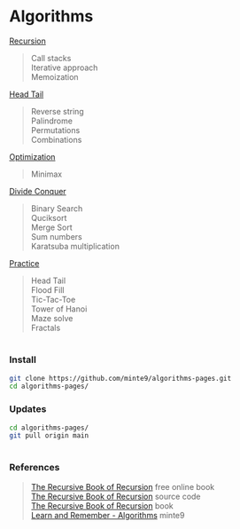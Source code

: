 # Algorithms

[Recursion](./main/recursion/)  
> Call stacks  
> Iterative approach  
> Memoization  

[Head Tail](./main/head-tail/)  
> Reverse string  
> Palindrome  
> Permutations  
> Combinations  
    
[Optimization](./main/optimization/minimax)  
> Minimax   

[Divide Conquer](./main/divide-conquer/)   
> Binary Search  
> Quciksort  
> Merge Sort  
> Sum numbers  
> Karatsuba multiplication  

[Practice](./practice/)  
> Head Tail  
> Flood Fill  
> Tic-Tac-Toe   
> Tower of Hanoi  
> Maze solve  
> Fractals  
</pre>

#

### Install

~~~sh
git clone https://github.com/minte9/algorithms-pages.git
cd algorithms-pages/
~~~

### Updates

~~~sh
cd algorithms-pages/
git pull origin main
~~~

#

### References
> [The Recursive Book of Recursion](https://inventwithpython.com/recursion/) free online book  
> [The Recursive Book of Recursion](https://github.com/asweigart/the-recursive-book-of-recursion) source code    
> [The Recursive Book of Recursion](https://www.amazon.com/gp/product/B09BKL34VL) book  
> [Learn and Remember - Algorithms](https://www.minte9.com/algorithms) minte9  